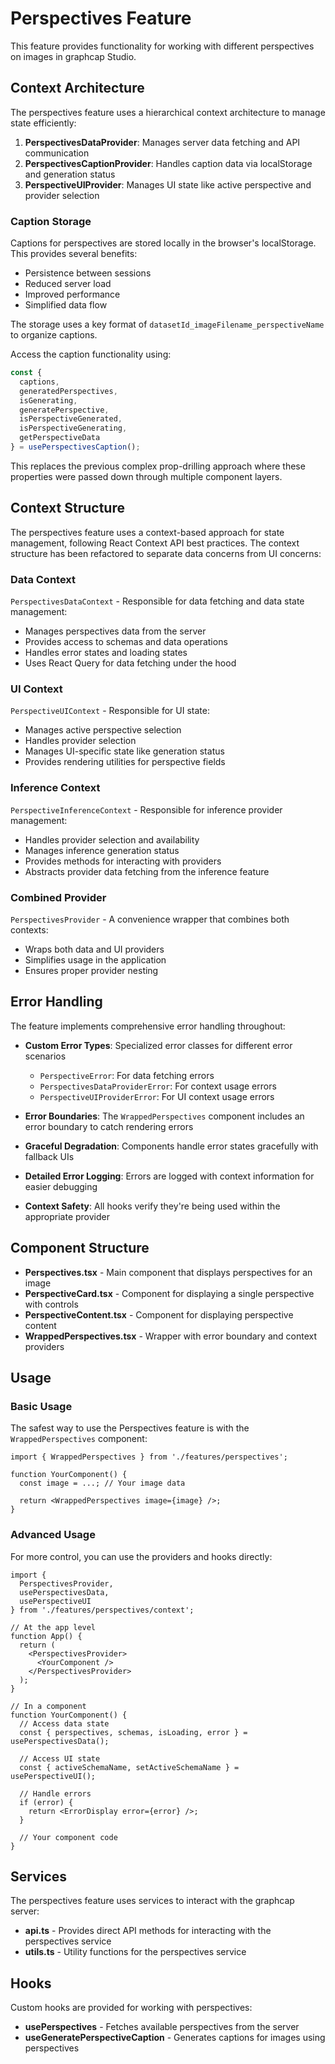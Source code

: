 # Perspectives Feature

This feature provides functionality for working with different perspectives on images in graphcap Studio.

## Context Architecture

The perspectives feature uses a hierarchical context architecture to manage state efficiently:

1. **PerspectivesDataProvider**: Manages server data fetching and API communication
2. **PerspectivesCaptionProvider**: Handles caption data via localStorage and generation status
3. **PerspectiveUIProvider**: Manages UI state like active perspective and provider selection

### Caption Storage

Captions for perspectives are stored locally in the browser's localStorage. This provides several benefits:
- Persistence between sessions
- Reduced server load
- Improved performance
- Simplified data flow

The storage uses a key format of `datasetId_imageFilename_perspectiveName` to organize captions.

Access the caption functionality using:

```typescript
const { 
  captions,
  generatedPerspectives, 
  isGenerating,
  generatePerspective,
  isPerspectiveGenerated,
  isPerspectiveGenerating,
  getPerspectiveData
} = usePerspectivesCaption();
```

This replaces the previous complex prop-drilling approach where these properties were passed down through multiple component layers.

## Context Structure

The perspectives feature uses a context-based approach for state management, following React Context API best practices. The context structure has been refactored to separate data concerns from UI concerns:

### Data Context

`PerspectivesDataContext` - Responsible for data fetching and data state management:

- Manages perspectives data from the server
- Provides access to schemas and data operations
- Handles error states and loading states
- Uses React Query for data fetching under the hood

### UI Context

`PerspectiveUIContext` - Responsible for UI state:

- Manages active perspective selection
- Handles provider selection
- Manages UI-specific state like generation status
- Provides rendering utilities for perspective fields

### Inference Context

`PerspectiveInferenceContext` - Responsible for inference provider management:

- Handles provider selection and availability
- Manages inference generation status
- Provides methods for interacting with providers
- Abstracts provider data fetching from the inference feature

### Combined Provider

`PerspectivesProvider` - A convenience wrapper that combines both contexts:

- Wraps both data and UI providers
- Simplifies usage in the application
- Ensures proper provider nesting

## Error Handling

The feature implements comprehensive error handling throughout:

- **Custom Error Types**: Specialized error classes for different error scenarios
  - `PerspectiveError`: For data fetching errors
  - `PerspectivesDataProviderError`: For context usage errors
  - `PerspectiveUIProviderError`: For UI context usage errors

- **Error Boundaries**: The `WrappedPerspectives` component includes an error boundary to catch rendering errors

- **Graceful Degradation**: Components handle error states gracefully with fallback UIs

- **Detailed Error Logging**: Errors are logged with context information for easier debugging

- **Context Safety**: All hooks verify they're being used within the appropriate provider

## Component Structure

- **Perspectives.tsx** - Main component that displays perspectives for an image
- **PerspectiveCard.tsx** - Component for displaying a single perspective with controls
- **PerspectiveContent.tsx** - Component for displaying perspective content
- **WrappedPerspectives.tsx** - Wrapper with error boundary and context providers

## Usage

### Basic Usage

The safest way to use the Perspectives feature is with the `WrappedPerspectives` component:

```tsx
import { WrappedPerspectives } from './features/perspectives';

function YourComponent() {
  const image = ...; // Your image data
  
  return <WrappedPerspectives image={image} />;
}
```

### Advanced Usage

For more control, you can use the providers and hooks directly:

```tsx
import { 
  PerspectivesProvider, 
  usePerspectivesData, 
  usePerspectiveUI 
} from './features/perspectives/context';

// At the app level
function App() {
  return (
    <PerspectivesProvider>
      <YourComponent />
    </PerspectivesProvider>
  );
}

// In a component
function YourComponent() {
  // Access data state
  const { perspectives, schemas, isLoading, error } = usePerspectivesData();
  
  // Access UI state
  const { activeSchemaName, setActiveSchemaName } = usePerspectiveUI();
  
  // Handle errors
  if (error) {
    return <ErrorDisplay error={error} />;
  }
  
  // Your component code
}
```

## Services

The perspectives feature uses services to interact with the graphcap server:

- **api.ts** - Provides direct API methods for interacting with the perspectives service
- **utils.ts** - Utility functions for the perspectives service

## Hooks

Custom hooks are provided for working with perspectives:

- **usePerspectives** - Fetches available perspectives from the server
- **useGeneratePerspectiveCaption** - Generates captions for images using perspectives
